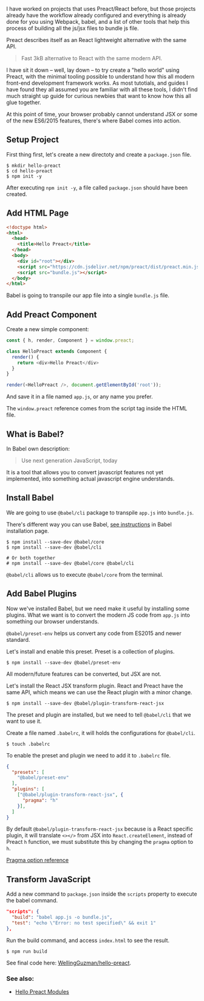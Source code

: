 I have worked on projects that uses Preact/React before, but those projects already have the workflow already configured and everything is already done for you using Webpack, babel, and a list of other tools that help this process of building all the js/jsx files to bundle js file.

Preact describes itself as an React lightweight alternative with the same API.

> Fast 3kB alternative to React with the same modern API.

I have sit it down – well, lay down – to try create a "hello world" using Preact, with the minimal tooling possible to understand how this all modern front-end development framework works. As most tutotials, and guides I have found they all assumed you are familiar with all these tools, I didn't find much straight up guide for curious newbies that want to know how this all glue together.

At this point of time, your browser probably cannot understand JSX or some of the new ES6/2015 features, there's where Babel comes into action.

## Setup Project

First thing first, let's create a new directoty and create a `package.json` file.

```shell
$ mkdir hello-preact
$ cd hello-preact
$ npm init -y
```

After executing `npm init -y`, a file called `package.json` should have been created.

## Add HTML Page

```html
<!doctype html>
<html>
  <head>
    <title>Hello Preact</title>
  </head>
  <body>
    <div id="root"></div>
    <script src="https://cdn.jsdelivr.net/npm/preact/dist/preact.min.js"></script>
    <script src="bundle.js"></script>
  </body>
</html>
```

Babel is going to transpile our app file into a single `bundle.js` file.

## Add Preact Component

Create a new simple component:

```js
const { h, render, Component } = window.preact;

class HelloPreact extends Component {
  render() {
    return <div>Hello Preact</div>
  }
}

render(<HelloPreact />, document.getElementById('root'));
```

And save it in a file named `app.js`, or any name you prefer.

The `window.preact` reference comes from the script tag inside the HTML file.

## What is Babel?

In Babel own description:

> Use next generation JavaScript, today

It is a tool that allows you to convert javascript features not yet implemented, into something actual javascript engine understands.

## Install Babel

We are going to use `@babel/cli` package to transpile `app.js` into `bundle.js`.

There's different way you can use Babel, [see instructions](https://babeljs.io/setup#installation) in Babel installation page.

```shell
$ npm install --save-dev @babel/core
$ npm install --save-dev @babel/cli

# Or both together
# npm install --save-dev @babel/core @babel/cli
```

`@babel/cli` allows us to execute `@babel/core` from the terminal.

## Add Babel Plugins

Now we've installed Babel, but we need make it useful by installing some plugins. What we want is to convert the modern JS code from `app.js` into something our browser understands.

`@babel/preset-env` helps us convert any code from ES2015 and newer standard.

Let's install and enable this preset. Preset is a collection of plugins.

```shell
$ npm install --save-dev @babel/preset-env
```

All modern/future features can be converted, but JSX are not.

Let's install the React JSX transform plugin. React and Preact have the same API, which means we can use the React plugin with a minor change.

```shell
$ npm install --save-dev @babel/plugin-transform-react-jsx
```

The preset and plugin are installed, but we need to tell `@babel/cli` that we want to use it.

Create a file named `.babelrc`, it will holds the configurations for `@babel/cli`.

```shell
$ touch .babelrc
```

To enable the preset and plugin we need to add it to `.babelrc` file.

```json
{
  "presets": [
    "@babel/preset-env"
  ],
  "plugins": [
    ["@babel/plugin-transform-react-jsx", {
      "pragma": "h"
    }],
  ]
}
```

By default `@babel/plugin-transform-react-jsx` because is a React specific plugin, it will translate `<></>` from JSX into `React.createElement`, instead of Preact `h` function, we must substitute this by changing the `pragma` option to `h`.

[Pragma option reference](https://babeljs.io/docs/en/next/babel-plugin-transform-react-jsx.html#pragma)

## Transform JavaScript

Add a new command to `package.json` inside the `scripts` property to execute the babel command.

```json
"scripts": {
  "build": "babel app.js -o bundle.js",
  "test": "echo \"Error: no test specified\" && exit 1"
},
```

Run the build command, and access `index.html` to see the result.

```shell
$ npm run build
```

See final code here: [WellingGuzman/hello-preact](https://github.com/WellingGuzman/hello-preact).

### See also:

- [Hello Preact Modules](/notes/hello-preact-modules)
